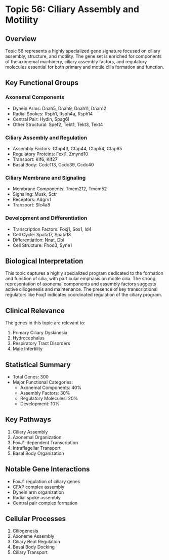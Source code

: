 # Topic 56: Ciliary Assembly and Motility

## Overview
Topic 56 represents a highly specialized gene signature focused on ciliary assembly, structure, and motility. The gene set is enriched for components of the axonemal machinery, ciliary assembly factors, and regulatory molecules essential for both primary and motile cilia formation and function.

## Key Functional Groups

### Axonemal Components
- Dynein Arms: Dnah5, Dnah9, Dnah11, Dnah12
- Radial Spokes: Rsph1, Rsph4a, Rsph14
- Central Pair: Hydin, Spag6l
- Other Structural: Spef2, Tekt1, Tekt3, Tekt4

### Ciliary Assembly and Regulation
- Assembly Factors: Cfap43, Cfap44, Cfap54, Cfap65
- Regulatory Proteins: Foxj1, Zmynd10
- Transport: Kif6, Kif27
- Basal Body: Ccdc113, Ccdc39, Ccdc40

### Ciliary Membrane and Signaling
- Membrane Components: Tmem212, Tmem52
- Signaling: Musk, Sctr
- Receptors: Adgrv1
- Transport: Slc4a8

### Development and Differentiation
- Transcription Factors: Foxj1, Sox1, Id4
- Cell Cycle: Spata17, Spata18
- Differentiation: Nnat, Dbi
- Cell Structure: Fhod3, Syne1

## Biological Interpretation
This topic captures a highly specialized program dedicated to the formation and function of cilia, with particular emphasis on motile cilia. The strong representation of axonemal components and assembly factors suggests active ciliogenesis and maintenance. The presence of key transcriptional regulators like Foxj1 indicates coordinated regulation of the ciliary program.

## Clinical Relevance
The genes in this topic are relevant to:
1. Primary Ciliary Dyskinesia
2. Hydrocephalus
3. Respiratory Tract Disorders
4. Male Infertility

## Statistical Summary
- Total Genes: 300
- Major Functional Categories:
  * Axonemal Components: 40%
  * Assembly Factors: 30%
  * Regulatory Molecules: 20%
  * Development: 10%

## Key Pathways
1. Ciliary Assembly
2. Axonemal Organization
3. FoxJ1-dependent Transcription
4. Intraflagellar Transport
5. Basal Body Organization

## Notable Gene Interactions
- FoxJ1 regulation of ciliary genes
- CFAP complex assembly
- Dynein arm organization
- Radial spoke assembly
- Central pair complex formation

## Cellular Processes
1. Ciliogenesis
2. Axoneme Assembly
3. Ciliary Beat Regulation
4. Basal Body Docking
5. Ciliary Transport 